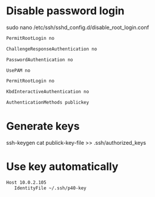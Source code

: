 
# Disable password login

sudo nano /etc/ssh/sshd_config.d/disable_root_login.conf
```bash
PermitRootLogin no

ChallengeResponseAuthentication no

PasswordAuthentication no

UsePAM no

PermitRootLogin no

KbdInteractiveAuthentication no

AuthenticationMethods publickey
```

# Generate keys

ssh-keygen
cat publick-key-file >> .ssh/authorized_keys

# Use key automatically

```bash
Host 10.0.2.105
   IdentityFile ~/.ssh/p40-key
```
